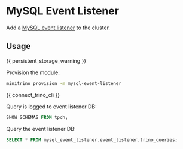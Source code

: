 # MySQL Event Listener

Add a
[MySQL event listener](https://trino.io/docs/current/admin/event-listeners-mysql.html)
to the cluster.

## Usage

{{ persistent_storage_warning }}

Provision the module:

```sh
minitrino provision -m mysql-event-listener
```

{{ connect_trino_cli }}

Query is logged to event listener DB:

```sql
SHOW SCHEMAS FROM tpch;
```

Query the event listener DB:

```sql
SELECT * FROM mysql_event_listener.event_listener.trino_queries;
```
